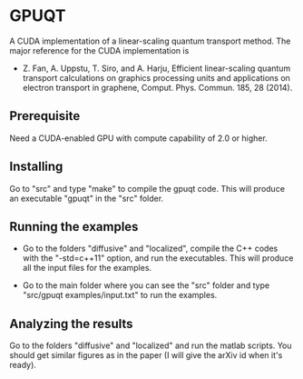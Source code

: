 # GPUQT

A CUDA implementation of a linear-scaling quantum transport method. The major reference for the CUDA implementation is 

* Z. Fan, A. Uppstu, T. Siro, and A. Harju, Efficient linear-scaling quantum transport calculations on graphics processing units and applications on electron transport in graphene, Comput. Phys. Commun. 185, 28 (2014).

## Prerequisite

Need a CUDA-enabled GPU with compute capability of 2.0 or higher.

## Installing

Go to "src" and type "make" to compile the gpuqt code. This will produce an executable "gpuqt" in the "src" folder.

## Running the examples

* Go to the folders "diffusive" and "localized", compile the C++ codes with the "-std=c++11" option, and run the executables.
  This will produce all the input files for the examples.
  
* Go to the main folder where you can see the "src" folder and type "src/gpuqt examples/input.txt" to run the examples.

## Analyzing the results

Go to the folders "diffusive" and "localized" and run the matlab scripts. You should get similar figures as in the paper (I will give the arXiv id when it's ready).
